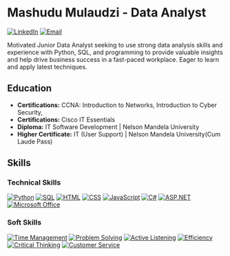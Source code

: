 # Mashudu Mulaudzi - Data Analyst

[![LinkedIn](https://img.shields.io/badge/LinkedIn-0077B5?style=for-the-badge&logo=linkedin&logoColor=white)](https://www.linkedin.com/in/www.linkedin.com/in/mashudu-k-mulaudzi)
[![Email](https://img.shields.io/badge/Email-D14836?style=for-the-badge&logo=gmail&logoColor=white)](mailto:mashudukmulaudzi@gmail.com)

Motivated Junior Data Analyst seeking to use strong data analysis skills and experience with Python, SQL, and programming to provide valuable insights and help drive business success in a fast-paced workplace. Eager to learn and apply latest techniques.

## Education

- **Certifications:** CCNA: Introduction to Networks, Introduction to Cyber Security,
- **Certifications:** Cisco IT Essentials
- **Diploma:** IT Software Development | Nelson Mandela University 
- **Higher Certificate:** IT (User Support) | Nelson Mandela University(Cum Laude Pass)

## Skills

### Technical Skills

[![Python](https://img.shields.io/badge/Python-3776AB?style=for-the-badge&logo=python&logoColor=white)]()
[![SQL](https://img.shields.io/badge/SQL-CC2927?style=for-the-badge&logo=mysql&logoColor=white)]()
[![HTML](https://img.shields.io/badge/HTML5-E34F26?style=for-the-badge&logo=html5&logoColor=white)]()
[![CSS](https://img.shields.io/badge/CSS3-1572B6?style=for-the-badge&logo=css3&logoColor=white)]()
[![JavaScript](https://img.shields.io/badge/JavaScript-F7DF1E?style=for-the-badge&logo=javascript&logoColor=black)]()
[![C#](https://img.shields.io/badge/C%23-239120?style=for-the-badge&logo=c-sharp&logoColor=white)]()
[![ASP.NET](https://img.shields.io/badge/ASP.NET-512BD4?style=for-the-badge&logo=dotnet&logoColor=white)]()
[![Microsoft Office](https://img.shields.io/badge/Microsoft_Office-D83B01?style=for-the-badge&logo=microsoft-office&logoColor=white)]()

### Soft Skills

[![Time Management](https://img.shields.io/badge/Time%20Management-4285F4?style=for-the-badge)]()
[![Problem Solving](https://img.shields.io/badge/Problem%20Solving-4285F4?style=for-the-badge)]()
[![Active Listening](https://img.shields.io/badge/Active%20Listening-4285F4?style=for-the-badge)]()
[![Efficiency](https://img.shields.io/badge/Efficiency-4285F4?style=for-the-badge)]()
[![Critical Thinking](https://img.shields.io/badge/Critical%20Thinking-4285F4?style=for-the-badge)]()
[![Customer Service](https://img.shields.io/badge/Customer%20Service-4285F4?style=for-the-badge)]()


